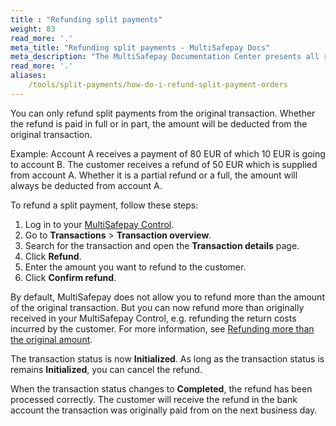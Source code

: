 ```yaml
---
title : "Refunding split payments"
weight: 83
read_more: '.'
meta_title: "Refunding split payments - MultiSafepay Docs"
meta_description: "The MultiSafepay Documentation Center presents all relevant information about our Plugins and API. You can also find support pages for payment methods, tools and general questions as well as the contact details of our Support and Integration Teams."
read_more: '.'
aliases:
    /tools/split-payments/how-do-i-refund-split-payment-orders
---
```


You can only refund split payments from the original transaction. Whether the refund is paid in full or in part, the amount will be deducted from the original transaction.

Example: Account A receives a payment of 80 EUR of which 10 EUR is going to account B. The customer receives a refund of 50 EUR which is supplied from account A. Whether it is a partial refund or a full, the amount will always be deducted from account A. 

To refund a split payment, follow these steps:

1. Log in to your [MultiSafepay Control](https://merchant.multisafepay.com).
2. Go to **Transactions** > **Transaction overview**.
3. Search for the transaction and open the **Transaction details** page.
4. Click **Refund**.
5. Enter the amount you want to refund to the customer.
6. Click **Confirm refund**.

By default, MultiSafepay does not allow you to refund more than the amount of the original transaction. But you can now refund more than originally received in your MultiSafepay Control, e.g. refunding the return costs incurred by the customer. For more information, see [Refunding more than the original amount](/faq/finance/refund-more-than-original-amount).

The transaction status is now **Initialized**. As long as the transaction status is remains **Initialized**, you can cancel the refund. 

When the transaction status changes to **Completed**, the refund has been processed correctly. The customer will receive the refund in the bank account the transaction was originally paid from on the next business day.

